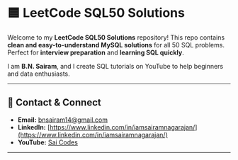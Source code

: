 # 🟦 LeetCode SQL50 Solutions

Welcome to my **LeetCode SQL50 Solutions** repository! This repo contains **clean and easy-to-understand MySQL solutions** for all 50 SQL problems. Perfect for **interview preparation** and **learning SQL quickly**.  

I am **B.N. Sairam**, and I create SQL tutorials on YouTube to help beginners and data enthusiasts.  

---

## 📌 Contact & Connect

- **Email:** bnsairam14@gmail.com  
- **LinkedIn:** [https://www.linkedin.com/in/iamsairamnagarajan/](https://www.linkedin.com/in/iamsairamnagarajan/)  
- **YouTube:** [Sai Codes](https://www.youtube.com/@saicodes)  

---

